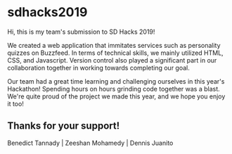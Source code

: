 # sdhacks2019

Hi, 
this is my team's submission to SD Hacks 2019! 

We created a web application that immitates services such as personality quizzes on Buzzfeed.
In terms of technical skills, we mainly utilized HTML, CSS, and Javascript. 
Version control also played a significant part in our collaboration together in working towards completing our goal.

Our team had a great time learning and challenging ourselves in this year's Hackathon! Spending hours on hours grinding code together was a blast. We're quite proud of the project we made this year, and we hope you enjoy it too!


Thanks for your support!
-------------------------
Benedict Tannady | Zeeshan Mohamedy | Dennis Juanito
